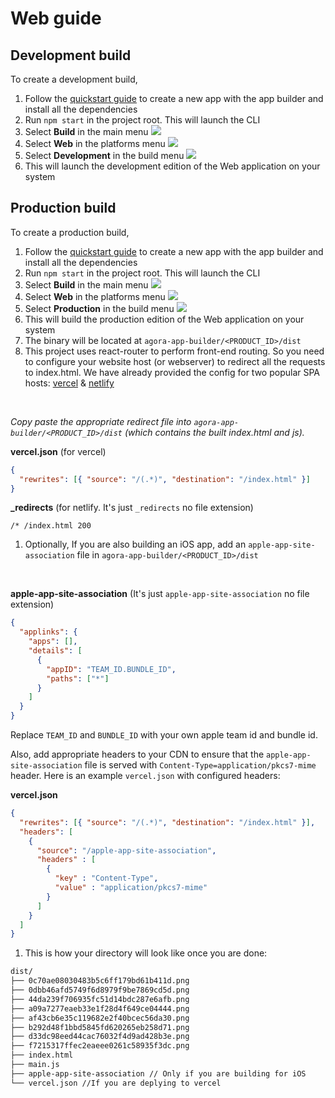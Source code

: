 # Web guide

## Development build

To create a development build, 

1.  Follow the [quickstart guide](/docs) to create a new app with the app builder and install all the dependencies
1.  Run `npm start` in the project root. This will launch the CLI
1.  Select **Build** in the main menu
    ![](/docAssets/Linux_Build.png)
1.  Select **Web** in the platforms menu
    ![](/docAssets/CLIBuild.png)
1.  Select **Development** in the build menu
    ![](/docAssets/Linux_Type_Development.png)
1.  This will launch the development edition of the Web application on your system

## Production build

To create a production build,

1.  Follow the [quickstart guide](/docs) to create a new app with the app builder and install all the dependencies
1.  Run `npm start` in the project root. This will launch the CLI
1.  Select **Build** in the main menu
    ![](/docAssets/Linux_Build.png)
1.  Select **Web** in the platforms menu
    ![](/docAssets/CLIBuild.png)
1.  Select **Production** in the build menu
    ![](/docAssets/Linux_Type_Production.png)
1.  This will build the production edition of the Web application on your system
1.  The binary will be located at `agora-app-builder/<PRODUCT_ID>/dist`
1.  This project uses react-router to perform front-end routing. So you need to configure your website host (or webserver) to redirect all the requests to index.html. We have already provided the config for two popular SPA hosts: [vercel](https://vercel.com/) & [netlify](https://www.netlify.com/)

  <br/>

  *Copy paste the appropriate redirect file into `agora-app-builder/<PRODUCT_ID>/dist` (which contains the built index.html and js).*

  **vercel.json** (for vercel)
  ```json
  {
    "rewrites": [{ "source": "/(.*)", "destination": "/index.html" }]
  }
  ```

  **_redirects** (for netlify. It's just `_redirects` no file extension)
  ```
  /* /index.html 200
  ```
1.  Optionally, If you are also building an iOS app, add an `apple-app-site-association` file in `agora-app-builder/<PRODUCT_ID>/dist`
  <br />

  **apple-app-site-association** (It's just `apple-app-site-association` no file extension)
  ```json
  {
    "applinks": {
      "apps": [],
      "details": [
        {
          "appID": "TEAM_ID.BUNDLE_ID",
          "paths": ["*"]
        }
      ]
    }
  }
  ```
  Replace `TEAM_ID` and `BUNDLE_ID` with your own apple team id and bundle id.

  Also, add appropriate headers to your CDN to ensure that the `apple-app-site-association` file is served with `Content-Type=application/pkcs7-mime` header. Here is an example `vercel.json` with configured headers:

  **vercel.json**
  ```json
  {
    "rewrites": [{ "source": "/(.*)", "destination": "/index.html" }],
    "headers": [
      {
        "source": "/apple-app-site-association",
        "headers" : [
          {
            "key" : "Content-Type",
            "value" : "application/pkcs7-mime"
          }
        ]
      }
    ]
  }
  ```
  
1.  This is how your directory will look like once you are done:
  ```markdown
  dist/
  ├── 0c70ae08030483b5c6ff179bd61b411d.png
  ├── 0dbb46afd5749f6d8979f9be7869cd5d.png
  ├── 44da239f706935fc51d14bdc287e6afb.png
  ├── a09a7277eaeb33e1f28d4f649ce04444.png
  ├── af43cb6e35c119682e2f40bcec56da30.png
  ├── b292d48f1bbd5845fd620265eb258d71.png
  ├── d33dc98eed44cac76032f4d9ad428b3e.png
  ├── f7215317ffec2eaeee0261c58935f3dc.png
  ├── index.html
  ├── main.js
  ├── apple-app-site-association // Only if you are building for iOS
  └── vercel.json //If you are deplying to vercel
  ```
